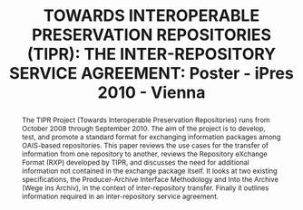 ---
abstract: The TIPR Project (Towards Interoperable Preservation Repositories) runs
  from October 2008 through September 2010. The aim of the project is to develop,
  test, and promote a standard format for exchanging information packages among OAIS-based
  repositories. This paper reviews the use cases for the transfer of information from
  one repository to another, reviews the Repository eXchange Format (RXP) developed
  by TIPR, and discusses the need for additional information not contained in the
  exchange package itself. It looks at two existing specifications, the Producer-Archive
  Interface Methodology and Into the Archive (Wege ins Archiv), in the context of
  inter-repository transfer. Finally it outlines information required in an inter-repository
  service agreement.
creators:
- Kehoe, William
- Caplan, Priscilla
- Pawletko, Joseph
date: null
document_url: https://services.phaidra.univie.ac.at/api/object/o:245903/download
grand_parent: iPRES
institutions: []
keywords:
- vienna
landing_page_url: https://phaidra.univie.ac.at/o:245903
language: eng
layout: publication
license: CC BY-SA 2.0 AT
notes_url: null
parent: iPRES 2010
presentation_url: null
size: 370874
source_name: iPRES
title: 'TOWARDS INTEROPERABLE PRESERVATION REPOSITORIES (TIPR): THE INTER-REPOSITORY
  SERVICE AGREEMENT: Poster - iPres 2010 - Vienna'
type: poster
year: 2010
---